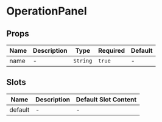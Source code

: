 # OperationPanel

## Props

<!-- @vuese:OperationPanel:props:start -->
|Name|Description|Type|Required|Default|
|---|---|---|---|---|
|name|-|`String`|`true`|-|

<!-- @vuese:OperationPanel:props:end -->


## Slots

<!-- @vuese:OperationPanel:slots:start -->
|Name|Description|Default Slot Content|
|---|---|---|
|default|-|-|

<!-- @vuese:OperationPanel:slots:end -->


